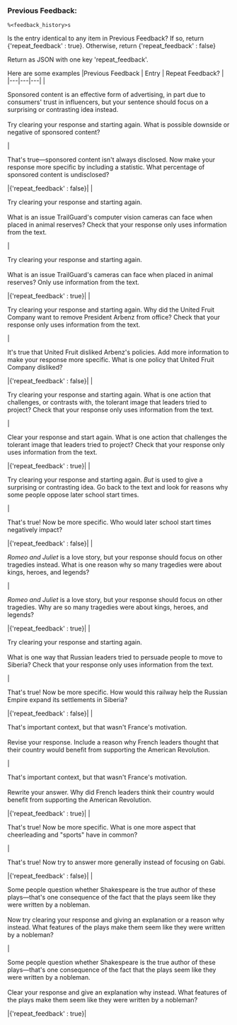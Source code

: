 ### Previous Feedback:
```
%<feedback_history>s
```
Is the entry identical to any item in Previous Feedback? If so, return {'repeat_feedback' : true}. Otherwise, return {'repeat_feedback' : false}

Return as JSON with one key 'repeat_feedback'.

Here are some examples
|Previous Feedback | Entry | Repeat Feedback? |
|---|---|---|
|<p>Sponsored content is an effective form of advertising, in part due to consumers&#x27; trust in influencers, but your sentence should focus on a surprising or contrasting idea instead.<br/><br/>Try clearing your response and starting again. What is possible downside or negative of sponsored content?</p>|<p>That&#x27;s true—sponsored content isn&#x27;t always disclosed. Now make your response more specific by including a statistic. What percentage of sponsored content is undisclosed?</p>|{'repeat_feedback' : false}|
|<p>Try clearing your response and starting again. <br/><br/>What is an issue TrailGuard&#x27;s computer vision cameras can face when placed in animal reserves? Check that your response only uses information from the text.</p>|<p>Try clearing your response and starting again. <br/><br/>What is an issue TrailGuard&#x27;s cameras can face when placed in animal reserves? Only use information from the text.</p>|{'repeat_feedback' : true}|
|<p>Try clearing your response and starting again. Why did the United Fruit Company want to remove President Arbenz from office? Check that your response only uses information from the text.</p>|<p>It&#x27;s true that United Fruit disliked Arbenz&#x27;s policies. Add more information to make your response more specific. What is one policy that United Fruit Company disliked?</p>|{'repeat_feedback' : false}|
|<p>Try clearing your response and starting again. What is one action that challenges, or contrasts with, the tolerant image that leaders tried to project?  Check that your response only uses information from the text.</p>|<p>Clear your response and start again. What is one action that challenges the tolerant image that leaders tried to project?  Check that your response only uses information from the text.</p>|{'repeat_feedback' : true}|
|<p>Try clearing your response and starting again. <em>But</em> is used to give a surprising or contrasting idea. Go back to the text and look for reasons why some people oppose later school start times.</p>|<p>That&#x27;s true! Now be more specific. Who would later school start times negatively impact?</p>|{'repeat_feedback' : false}|
|<p><em>Romeo and Juliet</em> is a love story, but your response should focus on other tragedies instead. What is one reason why so many tragedies were about kings, heroes, and legends?</p>|<p><em>Romeo and Juliet</em> is a love story, but your response should focus on other tragedies. Why are so many tragedies were about kings, heroes, and legends?</p>|{'repeat_feedback' : true}|
|<p>Try clearing your response and starting again. <br/><br/>What is one way that Russian leaders tried to persuade people to move to Siberia? Check that your response only uses information from the text.</p>|<p>That&#x27;s true! Now be more specific. How would this railway help the Russian Empire expand its settlements in Siberia?</p>|{'repeat_feedback' : false}|
|<p>That&#x27;s important context, but that wasn&#x27;t France&#x27;s motivation. <br/><br/>Revise your response. Include a reason why French leaders thought that their country would benefit from supporting the American Revolution.</p>|<p>That&#x27;s important context, but that wasn&#x27;t France&#x27;s motivation. <br/><br/>Rewrite your answer. Why did French leaders think their country would benefit from supporting the American Revolution.</p>|{'repeat_feedback' : true}|
|<p>That&#x27;s true! Now be more specific. What is one more aspect that cheerleading and &quot;sports&quot; have in common?</p>|<p>That&#x27;s true! Now try to answer more generally instead of focusing on Gabi.</p>|{'repeat_feedback' : false}|
|<p>Some people question whether Shakespeare is the true author of these plays—that&#x27;s one consequence of the fact that the plays seem like they were written by a nobleman.<br/><br/>Now try clearing your response and giving an explanation or a reason why instead. What features of the plays make them seem like they were written by a nobleman?</p>|<p>Some people question whether Shakespeare is the true author of these plays—that&#x27;s one consequence of the fact that the plays seem like they were written by a nobleman.<br/><br/>Clear your response and give an explanation why instead. What features of the plays make them seem like they were written by a nobleman?</p>|{'repeat_feedback' : true}|
